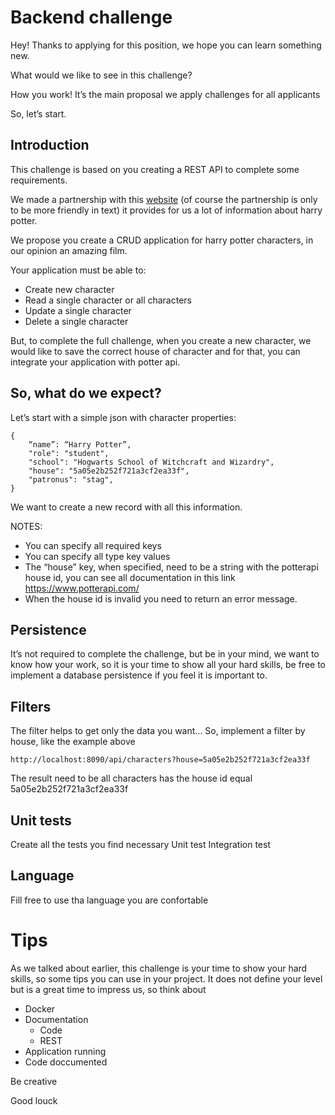 # Backend challenge 

Hey! Thanks to applying for this position, we hope you can learn something new.

What would we like to see in this challenge?

How you work! It’s the main proposal we apply challenges for all applicants

So, let’s start.

## Introduction

This challenge is based on you creating a REST API to complete some requirements.

We made a partnership with this [website](https://www.potterapi.com) (of course the partnership is only to be more friendly in text) it provides for us a lot of information about harry potter.

We propose you create a CRUD application for harry potter characters, in our opinion an amazing film.

Your application must be able to:
* Create new character
* Read a single character or all characters
* Update a single character
* Delete a single character

But, to complete the full challenge, when you create a new character, we would like to save the correct house of character and for that, you can integrate your application with potter api.

## So, what do we expect?

Let’s start with a simple json with character properties:

```
{
 	“name”: “Harry Potter”,
	"role": "student",
	"school": "Hogwarts School of Witchcraft and Wizardry",
    "house": "5a05e2b252f721a3cf2ea33f",
    "patronus": "stag",
}
```
We want to create a new record with all this information.

NOTES:
* You can specify all required keys
* You can specify all type key values
* The “house” key, when specified, need to be a string with the potterapi house id, you can see all documentation in this link https://www.potterapi.com/
* When the house id is invalid you need to return an error message.


## Persistence

It’s not required to complete the challenge, but be in your mind, we want to know how your work, so it is your time to show all your hard skills, be free to implement a database persistence if you feel it is important to.

## Filters

The filter helps to get only the data you want…
So, implement a filter by house, like the example above

`http://localhost:8090/api/characters?house=5a05e2b252f721a3cf2ea33f`

The result need to be all characters has the house id equal 5a05e2b252f721a3cf2ea33f


## Unit tests

Create all the tests you find necessary
Unit test
Integration test

## Language

Fill free to use tha language you are confortable


# Tips

As we talked about earlier, this challenge is your time to show your hard skills, so some tips you can use in your project.
It does not define your level but is a great time to impress us, so think about

* Docker
* Documentation
  * Code
  * REST
* Application running
* Code doccumented

Be creative

Good louck
